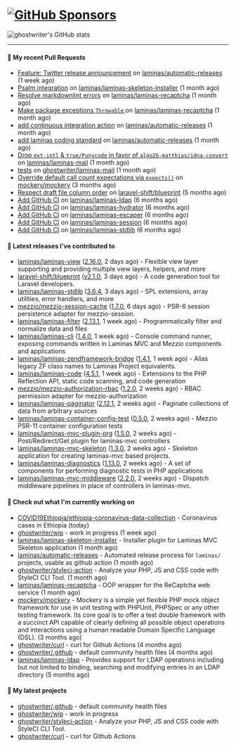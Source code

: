 # [![GitHub Sponsors](https://img.shields.io/github/sponsors/ghostwriter?label=Sponsors&style=flat-square&logo=GitHub%20Sponsors)](https://github.com/sponsors/ghostwriter)

![ghostwriter's GitHub stats](https://github-readme-stats.vercel.app/api?username=ghostwriter&show_icons=true&count_private=true&hide_title=true&hide_rank=true&icon_color=333)

---
#### 🔨 My recent Pull Requests

- [Feature: Twitter release announcement](https://github.com/laminas/automatic-releases/pull/174) on [laminas/automatic-releases](https://github.com/laminas/automatic-releases) (1 week ago)
- [Psalm integration](https://github.com/laminas/laminas-skeleton-installer/pull/24) on [laminas/laminas-skeleton-installer](https://github.com/laminas/laminas-skeleton-installer) (1 month ago)
- [Resolve markdownlint errors](https://github.com/laminas/laminas-recaptcha/pull/14) on [laminas/laminas-recaptcha](https://github.com/laminas/laminas-recaptcha) (1 month ago)
- [Make package exceptions `Throwable` ](https://github.com/laminas/laminas-recaptcha/pull/13) on [laminas/laminas-recaptcha](https://github.com/laminas/laminas-recaptcha) (1 month ago)
- [add continuous integration action](https://github.com/laminas/automatic-releases/pull/172) on [laminas/automatic-releases](https://github.com/laminas/automatic-releases) (1 month ago)
- [add laminas coding standard](https://github.com/laminas/automatic-releases/pull/171) on [laminas/automatic-releases](https://github.com/laminas/automatic-releases) (1 month ago)
- [Drop `ext-intl` &amp; `true/Punycode` in favor of `algo26-matthias/idna-convert`](https://github.com/laminas/laminas-mail/pull/176) on [laminas/laminas-mail](https://github.com/laminas/laminas-mail) (1 month ago)
- [tests](https://github.com/ghostwriter/laminas-mail/pull/1) on [ghostwriter/laminas-mail](https://github.com/ghostwriter/laminas-mail) (1 month ago)
- [Override default call count expectations via `expects()`](https://github.com/mockery/mockery/pull/1146) on [mockery/mockery](https://github.com/mockery/mockery) (3 months ago)
- [Respect draft file column order](https://github.com/laravel-shift/blueprint/pull/487) on [laravel-shift/blueprint](https://github.com/laravel-shift/blueprint) (5 months ago)
- [Add GitHub CI](https://github.com/laminas/laminas-ldap/pull/20) on [laminas/laminas-ldap](https://github.com/laminas/laminas-ldap) (6 months ago)
- [Add GitHub CI](https://github.com/laminas/laminas-hydrator/pull/58) on [laminas/laminas-hydrator](https://github.com/laminas/laminas-hydrator) (6 months ago)
- [Add GitHub CI](https://github.com/laminas/laminas-escaper/pull/18) on [laminas/laminas-escaper](https://github.com/laminas/laminas-escaper) (6 months ago)
- [Add GitHub CI](https://github.com/laminas/laminas-session/pull/44) on [laminas/laminas-session](https://github.com/laminas/laminas-session) (6 months ago)
- [Add GitHub CI](https://github.com/laminas/laminas-stdlib/pull/26) on [laminas/laminas-stdlib](https://github.com/laminas/laminas-stdlib) (6 months ago)

#### 🔭 Latest releases I've contributed to

- [laminas/laminas-view](https://github.com/laminas/laminas-view) ([2.16.0](https://github.com/laminas/laminas-view/releases/tag/2.16.0), 2 days ago) - Flexible view layer supporting and providing multiple view layers, helpers, and more
- [laravel-shift/blueprint](https://github.com/laravel-shift/blueprint) ([v2.1.0](https://github.com/laravel-shift/blueprint/releases/tag/v2.1.0), 3 days ago) - A code generation tool for Laravel developers.
- [laminas/laminas-stdlib](https://github.com/laminas/laminas-stdlib) ([3.6.4](https://github.com/laminas/laminas-stdlib/releases/tag/3.6.4), 3 days ago) - SPL extensions, array utilities, error handlers, and more
- [mezzio/mezzio-session-cache](https://github.com/mezzio/mezzio-session-cache) ([1.7.0](https://github.com/mezzio/mezzio-session-cache/releases/tag/1.7.0), 6 days ago) - PSR-6 session persistence adapter for mezzio-session.
- [laminas/laminas-filter](https://github.com/laminas/laminas-filter) ([2.13.1](https://github.com/laminas/laminas-filter/releases/tag/2.13.1), 1 week ago) - Programmatically filter and normalize data and files
- [laminas/laminas-cli](https://github.com/laminas/laminas-cli) ([1.4.0](https://github.com/laminas/laminas-cli/releases/tag/1.4.0), 1 week ago) - Console command runner, exposing commands written in Laminas MVC and Mezzio components and applications
- [laminas/laminas-zendframework-bridge](https://github.com/laminas/laminas-zendframework-bridge) ([1.4.1](https://github.com/laminas/laminas-zendframework-bridge/releases/tag/1.4.1), 1 week ago) - Alias legacy ZF class names to Laminas Project equivalents.
- [laminas/laminas-code](https://github.com/laminas/laminas-code) ([4.5.1](https://github.com/laminas/laminas-code/releases/tag/4.5.1), 1 week ago) - Extensions to the PHP Reflection API, static code scanning, and code generation
- [mezzio/mezzio-authorization-rbac](https://github.com/mezzio/mezzio-authorization-rbac) ([1.2.0](https://github.com/mezzio/mezzio-authorization-rbac/releases/tag/1.2.0), 2 weeks ago) - RBAC permission adapter for mezzio-authorization
- [laminas/laminas-paginator](https://github.com/laminas/laminas-paginator) ([2.12.1](https://github.com/laminas/laminas-paginator/releases/tag/2.12.1), 2 weeks ago) - Paginate collections of data from arbitrary sources
- [laminas/laminas-container-config-test](https://github.com/laminas/laminas-container-config-test) ([0.5.0](https://github.com/laminas/laminas-container-config-test/releases/tag/0.5.0), 2 weeks ago) - Mezzio PSR-11 container configuration tests
- [laminas/laminas-mvc-plugin-prg](https://github.com/laminas/laminas-mvc-plugin-prg) ([1.5.0](https://github.com/laminas/laminas-mvc-plugin-prg/releases/tag/1.5.0), 2 weeks ago) - Post/Redirect/Get plugin for laminas-mvc controllers
- [laminas/laminas-mvc-skeleton](https://github.com/laminas/laminas-mvc-skeleton) ([1.3.0](https://github.com/laminas/laminas-mvc-skeleton/releases/tag/1.3.0), 2 weeks ago) - Skeleton application for creating laminas-mvc based projects.
- [laminas/laminas-diagnostics](https://github.com/laminas/laminas-diagnostics) ([1.13.0](https://github.com/laminas/laminas-diagnostics/releases/tag/1.13.0), 2 weeks ago) - A set of components for performing diagnostic tests in PHP applications
- [laminas/laminas-mvc-middleware](https://github.com/laminas/laminas-mvc-middleware) ([2.2.0](https://github.com/laminas/laminas-mvc-middleware/releases/tag/2.2.0), 2 weeks ago) - Dispatch middleware pipelines in place of controllers in laminas-mvc.

#### 👷 Check out what I'm currently working on

- [COVID19Ethiopia/ethiopia-coronavirus-data-collection](https://github.com/COVID19Ethiopia/ethiopia-coronavirus-data-collection) - Coronavirus cases in Ethiopia (today)
- [ghostwriter/wip](https://github.com/ghostwriter/wip) - work in progress (1 week ago)
- [laminas/laminas-skeleton-installer](https://github.com/laminas/laminas-skeleton-installer) - Installer plugin for Laminas MVC Skeleton application (1 month ago)
- [laminas/automatic-releases](https://github.com/laminas/automatic-releases) - Automated release process for `laminas/` projects, usable as github action (1 month ago)
- [ghostwriter/styleci-action](https://github.com/ghostwriter/styleci-action) - Analyze your PHP, JS and CSS code with StyleCI CLI Tool. (1 month ago)
- [laminas/laminas-recaptcha](https://github.com/laminas/laminas-recaptcha) - OOP wrapper for the ReCaptcha web service (1 month ago)
- [mockery/mockery](https://github.com/mockery/mockery) - Mockery is a simple yet flexible PHP mock object framework for use in unit testing with PHPUnit, PHPSpec or any other testing framework. Its core goal is to offer a test double framework with a succinct API capable of clearly defining all possible object operations and interactions using a human readable Domain Specific Language (DSL). (3 months ago)
- [ghostwriter/curl](https://github.com/ghostwriter/curl) - curl for Github Actions (4 months ago)
- [ghostwriter/.github](https://github.com/ghostwriter/.github) - default community health files (4 months ago)
- [laminas/laminas-ldap](https://github.com/laminas/laminas-ldap) - Provides support for LDAP operations including but not limited to binding, searching and modifying entries in an LDAP directory (5 months ago)

#### 🌱 My latest projects

- [ghostwriter/.github](https://github.com/ghostwriter/.github) - default community health files
- [ghostwriter/wip](https://github.com/ghostwriter/wip) - work in progress
- [ghostwriter/styleci-action](https://github.com/ghostwriter/styleci-action) - Analyze your PHP, JS and CSS code with StyleCI CLI Tool.
- [ghostwriter/curl](https://github.com/ghostwriter/curl) - curl for Github Actions


